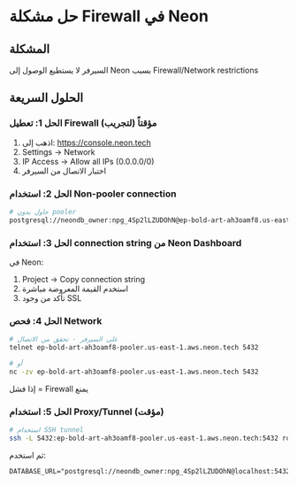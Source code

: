 # حل مشكلة Firewall في Neon

## المشكلة
السيرفر لا يستطيع الوصول إلى Neon بسبب Firewall/Network restrictions

## الحلول السريعة

### الحل 1: تعطيل Firewall مؤقتاً (لتجريب)
1. اذهب إلى: https://console.neon.tech
2. Settings → Network
3. IP Access → Allow all IPs (0.0.0.0/0)
4. اختبار الاتصال من السيرفر

### الحل 2: استخدام Non-pooler connection
```bash
# حاول بدون pooler
postgresql://neondb_owner:npg_4Sp2lLZUDOhN@ep-bold-art-ah3oamf8.us-east-1.aws.neon.tech/neondb?sslmode=require
```

### الحل 3: استخدام connection string من Neon Dashboard
في Neon:
1. Project → Copy connection string
2. استخدم القيمة المعروضة مباشرة
3. تأكد من وجود SSL

### الحل 4: فحص Network
```bash
# على السيرفر - تحقق من الاتصال
telnet ep-bold-art-ah3oamf8-pooler.us-east-1.aws.neon.tech 5432

# أو
nc -zv ep-bold-art-ah3oamf8-pooler.us-east-1.aws.neon.tech 5432
```

إذا فشل = Firewall يمنع

### الحل 5: استخدام Proxy/Tunnel (مؤقت)
```bash
# استخدام SSH tunnel
ssh -L 5432:ep-bold-art-ah3oamf8-pooler.us-east-1.aws.neon.tech:5432 root@your-server
```

ثم استخدم:
```
DATABASE_URL="postgresql://neondb_owner:npg_4Sp2lLZUDOhN@localhost:5432/neondb"
```

